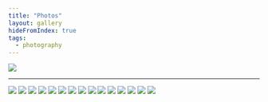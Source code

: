 ```yaml
---
title: "Photos"
layout: gallery
hideFromIndex: true
tags:
  - photography
---
```


![](/content/posts/assets/photos/2012-02-29_21.53.53.jpg)

---

![](/content/posts/assets/photos/2012-02-29_21.54.07.jpg)
![](/content/posts/assets/photos/2012-03-15_23.29.33-1.jpg)
![](/content/posts/assets/photos/2012-03-15_23.29.33-2.jpg)
![](/content/posts/assets/photos/2012-03-15_23.29.40.jpg)
![](/content/posts/assets/photos/2012-03-15_23.30.06-3.jpg)
![](/content/posts/assets/photos/2012-03-15_23.30.08.jpg)
![](/content/posts/assets/photos/2012-03-15_23.30.18.jpg)
![](/content/posts/assets/photos/2012-03-15_23.30.35-1.jpg)
![](/content/posts/assets/photos/2012-03-15_23.30.35-2.jpg)
![](/content/posts/assets/photos/2012-03-15_23.30.35-3.jpg)
![](/content/posts/assets/photos/2012-03-15_23.30.35-4.jpg)
![](/content/posts/assets/photos/2012-03-15_23.31.51.jpg)
![](/content/posts/assets/photos/2012-03-15_23.32.15.jpg)
![](/content/posts/assets/photos/2012-03-15_23.34.00.jpg)
![](/content/posts/assets/photos/2012-03-15_23.34.26.jpg)